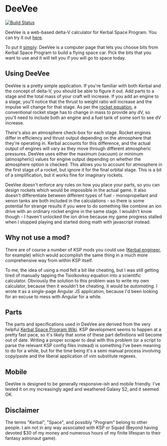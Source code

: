 DeeVee
==========

[![Build Status](https://travis-ci.org/dkleto/deevee.svg?branch=master)](https://travis-ci.org/dkleto/deevee)

DeeVee is a web-based delta-V calculator for Kerbal Space Program. You can try it out [here](https://dkleto.github.io/deevee/).

To put it [simply](https://xkcd.com/1133/): DeeVee is a computer page that lets you choose bits from Kerbal Space Program to build a flying space car. Pick the bits that you want to use and it will tell you if you will go to space today.

## Using DeeVee

DeeVee is a pretty simple application. If you're familiar with both Kerbal and the concept of delta-V, you should be able to figure it out. Add parts to a stage and the total mass of your craft will increase. If you add an engine to a stage, you'll notice that the thrust to weight ratio will increase and the impulse will change for that stage. As per the [rocket equation](https://en.wikipedia.org/wiki/Tsiolkovsky_rocket_equation), a conventional rocket stage has to change in mass to provide any dV, so you'll need to include both an engine and a fuel tank of some sort to see dV increase.

There's also an atmosphere check-box for each stage. Rocket engines differ in efficiency and thrust output depending on the atmosphere that they're operating in. Kerbal accounts for this difference, and the actual output of engines will vary as they move through different atmospheric pressures. DeeVee uses either the maximum (vacuum) or minimum (atmospheric) values for engine output depending on whether the atmosphere option is checked. This allows you to account for atmosphere in the first stage of a rocket, but ignore it for the final orbital stage. This is a bit of a simplification, but it works fine for imaginary rockets.

DeeVee doesn't enforce any rules on how you place your parts, so you can design rockets which would be impossible in the actual game. It also doesn't differentiate between different types of fuel - monopropellant and xenon tanks are both included in the calculations - so there is some potential for strange results if you were to do something like combine an ion drive with an ordinary rocket engine in the same stage. I wouldn't know though - I haven't unlocked the ion drive because my game progress stalled when I stopped playing and started doing math with javascript instead.

## Why not use a mod?

There are of course a number of KSP mods you could use ([Kerbal engineer](http://forum.kerbalspaceprogram.com/threads/18230-1-0-4-Kerbal-Engineer-Redux-v1-0-18-0), for example) which would accomplish the same thing in a much more comprehensive way from within KSP itself.

To me, the idea of using a mod felt a bit like cheating, but I was still getting tired of manually tapping the Tsiolkovksy equation into a scientific calculator. Obviously the solution to this problem was to write my own calculator, because then it wouldn't be cheating, it would be *automating*. I wrote it as a single-page Angular JS application, because I'd been looking for an excuse to mess with Angular for a while.

## Parts

The parts and specifications used in DeeVee are derived from the very helpful [Kerbal Space Program Wiki](http://wiki.kerbalspaceprogram.com/). KSP development seems to happen at a pretty fast pace, so it's likely that some of these part definitions will become out of date. Writing a proper scraper to deal with this problem (or a script to parse the relevant KSP config files instead) is something I've been meaning to do for a while, but for the time being it's a semi manual process involving copy/paste and the liberal application of vim substitute regexes.

## Mobile

DeeVee is designed to be generally responsive-ish and mobile friendly. I've tested it on my increasingly aged and weathered Galaxy S2, and it seemed OK.

## Disclaimer

The terms "Kerbal", "Space", and possibly "Program" belong to other people. I am not in any way associated with KSP or Squad (Beyond having devoted $30 of my money and numerous hours of my finite lifespan to their fantasy astronaut game).
